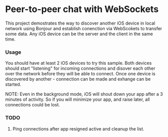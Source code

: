 # Peer-to-peer chat with WebSockets

This project demostrates the way to discover another iOS device in local network using Bonjour and establish conenction via WebScokets to transfer some data.
Any iOS device can be the server and the client in the same time.

### Usage

You should have at least 2 iOS devices to try this sample. Both devices should start "listening" for incoming connections and disover each other over the network before they will be able to connect. Once one device is discovered by another - connection can be made and exhange can be started.

NOTE: Even in the background mode, iOS will shout down your app after a 3 minutes of activity. So if you will minimize your app, and raise later, all connections could be lost.

### TODO
1. Ping connections after app resigned active and cleanup the list.